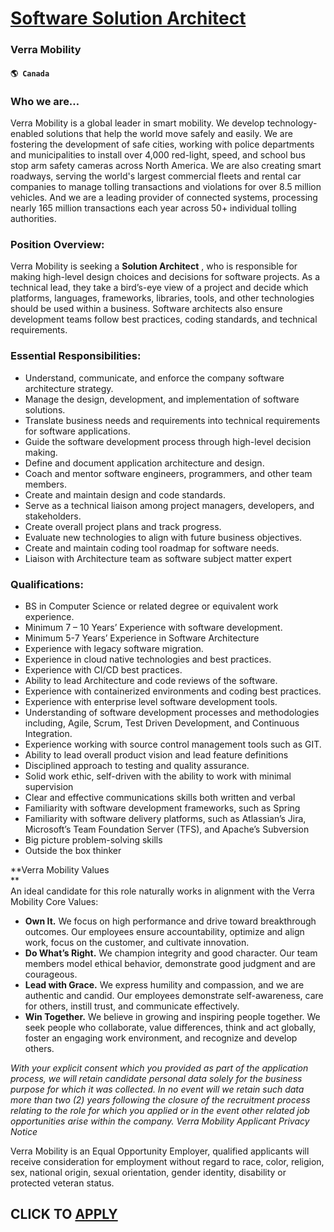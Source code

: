 # [Software Solution Architect](https://www.remotewlb.com/apply/software-solution-architect-71767)  
### Verra Mobility  
#### `🌎 Canada`  

### Who we are…

Verra Mobility is a global leader in smart mobility. We develop technology-enabled solutions that help the world move safely and easily. We are fostering the development of safe cities, working with police departments and municipalities to install over 4,000 red-light, speed, and school bus stop arm safety cameras across North America. We are also creating smart roadways, serving the world's largest commercial fleets and rental car companies to manage tolling transactions and violations for over 8.5 million vehicles. And we are a leading provider of connected systems, processing nearly 165 million transactions each year across 50+ individual tolling authorities.

### Position Overview:

Verra Mobility is seeking a **Solution Architect** , who is responsible for making high-level design choices and decisions for software projects. As a technical lead, they take a bird’s-eye view of a project and decide which platforms, languages, frameworks, libraries, tools, and other technologies should be used within a business. Software architects also ensure development teams follow best practices, coding standards, and technical requirements.

### Essential Responsibilities:

  * Understand, communicate, and enforce the company software architecture strategy.
  * Manage the design, development, and implementation of software solutions.
  * Translate business needs and requirements into technical requirements for software applications.
  * Guide the software development process through high-level decision making. 
  * Define and document application architecture and design.
  * Coach and mentor software engineers, programmers, and other team members.
  * Create and maintain design and code standards.
  * Serve as a technical liaison among project managers, developers, and stakeholders. 
  * Create overall project plans and track progress.
  * Evaluate new technologies to align with future business objectives.
  * Create and maintain coding tool roadmap for software needs.
  * Liaison with Architecture team as software subject matter expert

### Qualifications:

  * BS in Computer Science or related degree or equivalent work experience. 
  * Minimum 7 – 10 Years’ Experience with software development.
  * Minimum 5-7 Years’ Experience in Software Architecture
  * Experience with legacy software migration.
  * Experience in cloud native technologies and best practices.
  * Experience with CI/CD best practices.
  * Ability to lead Architecture and code reviews of the software.
  * Experience with containerized environments and coding best practices.
  * Experience with enterprise level software development tools.
  * Understanding of software development processes and methodologies including, Agile, Scrum, Test Driven Development, and Continuous Integration.
  * Experience working with source control management tools such as GIT.
  * Ability to lead overall product vision and lead feature definitions
  * Disciplined approach to testing and quality assurance.
  * Solid work ethic, self-driven with the ability to work with minimal supervision
  * Clear and effective communications skills both written and verbal
  * Familiarity with software development frameworks, such as Spring
  * Familiarity with software delivery platforms, such as Atlassian’s Jira, Microsoft’s Team Foundation Server (TFS), and Apache’s Subversion
  * Big picture problem-solving skills
  * Outside the box thinker

 **Verra Mobility Values  
**  
An ideal candidate for this role naturally works in alignment with the Verra Mobility Core Values:

  *  **Own It.** We focus on high performance and drive toward breakthrough outcomes. Our employees ensure accountability, optimize and align work, focus on the customer, and cultivate innovation.
  *  **Do What’s Right.** We champion integrity and good character. Our team members model ethical behavior, demonstrate good judgment and are courageous.
  *  **Lead with Grace.** We express humility and compassion, and we are authentic and candid. Our employees demonstrate self-awareness, care for others, instill trust, and communicate effectively.
  *  **Win Together.** We believe in growing and inspiring people together. We seek people who collaborate, value differences, think and act globally, foster an engaging work environment, and recognize and develop others.

 _With your explicit consent which you provided as part of the application process, we will retain candidate personal data solely for the business purpose for which it was collected. In no event will we retain such data more than two (2) years following the closure of the recruitment process relating to the role for which you applied or in the event other related job opportunities arise within the company. Verra Mobility Applicant Privacy Notice_

Verra Mobility is an Equal Opportunity Employer, qualified applicants will receive consideration for employment without regard to race, color, religion, sex, national origin, sexual orientation, gender identity, disability or protected veteran status.

  
## CLICK TO [APPLY](https://www.remotewlb.com/apply/software-solution-architect-71767)

